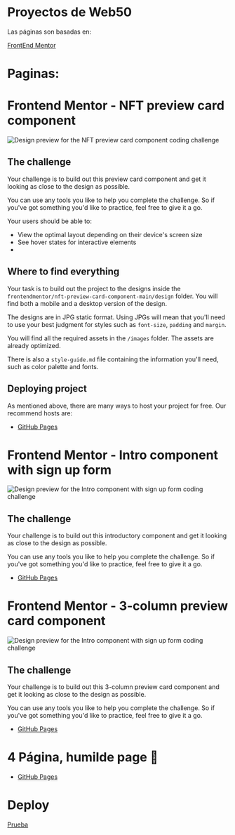 # Proyectos de Web50

Las páginas son basadas en:

[FrontEnd Mentor](https://www.frontendmentor.io/)

# Paginas:

# Frontend Mentor - NFT preview card component

![Design preview for the NFT preview card component coding challenge](https://pset0.miguel2351.me/frontendmentor/nft-preview-card-component-main/design/desktop-preview.jpg)

## The challenge

Your challenge is to build out this preview card component and get it looking as close to the design as possible.

You can use any tools you like to help you complete the challenge. So if you've got something you'd like to practice, feel free to give it a go.

Your users should be able to:

- View the optimal layout depending on their device's screen size
- See hover states for interactive elements
- 
## Where to find everything

Your task is to build out the project to the designs inside the `frontendmentor/nft-preview-card-component-main/design` folder. You will find both a mobile and a desktop version of the design.

The designs are in JPG static format. Using JPGs will mean that you'll need to use your best judgment for styles such as `font-size`, `padding` and `margin`. 

You will find all the required assets in the `/images` folder. The assets are already optimized.

There is also a `style-guide.md` file containing the information you'll need, such as color palette and fonts.


## Deploying project

As mentioned above, there are many ways to host your project for free. Our recommend hosts are:

- [GitHub Pages](https://pset0.miguel2351.me/pages/)

# Frontend Mentor - Intro component with sign up form

![Design preview for the Intro component with sign up form coding challenge](https://pset0.miguel2351.me/frontendmentor/intro-component-with-signup-form-master/design/desktop-preview.jpg)


## The challenge 

Your challenge is to build out this introductory component and get it looking as close to the design as possible.

You can use any tools you like to help you complete the challenge. So if you've got something you'd like to practice, feel free to give it a go.

- [GitHub Pages](https://pset0.miguel2351.me/pages/login.html)

# Frontend Mentor - 3-column preview card component

![Design preview for the Intro component with sign up form coding challenge](https://pset0.miguel2351.me/frontendmentor/3-column-preview-card-component-main/design/desktop-preview.jpg)

## The challenge

Your challenge is to build out this 3-column preview card component and get it looking as close to the design as possible.

You can use any tools you like to help you complete the challenge. So if you've got something you'd like to practice, feel free to give it a go.

- [GitHub Pages](https://pset0.miguel2351.me/pages/column.html)


# 4 Página, humilde page 🥑

- [GitHub Pages](https://pset0.miguel2351.me/pages/ultima.html)

# Deploy

[Prueba](https://pset0.miguel2351.me/frontendmentor/pages.png)
